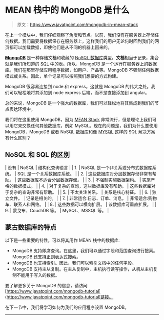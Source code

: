 # MEAN 栈中的 MongoDB 是什么

> 原文：<https://www.javatpoint.com/mongodb-in-mean-stack>

在上一个模块中，我们仔细观察了角度和节点。以前，我们没有在服务器上存储任何数据。我们需要将数据保存在服务器上，这样我们的用户无论何时回到我们的网页都可以加载数据，即使他们是从不同的机器上回来的。

**[MongoDB](https://www.javatpoint.com/mongodb-tutorial)** 是一种存储文档和收藏的 [NoSQL 数据库](https://www.javatpoint.com/nosql-databases)类型。**文档**相当于记录，集合就是我们所知道的 [SQL](https://www.javatpoint.com/sql-tutorial) 中的表。所以，MongoDB 是一个运行在服务器上的数据库。我们在那里存储应用程序数据，如用户、产品等。MongoDB 不强制任何数据模式或关系。因此，单个记录可以按照我们想要的方式构建。

MongoDB 很容易连接到 node 和 express，这就是 MongoDB 的伟大之处。我们可以轻松地将其添加到 node express 后端，而不是直接添加到 angular。

总的来说，MongoDB 是一个强大的数据库，我们可以轻松地将其集成到我们的节点表达环境中。

我们将在这里使用 MongoDB，因为 [MEAN Stack](https://www.javatpoint.com/mean-stack) 非常流行，但是理论上我们可以用它来交换任何其他数据库，例如 MySQL。现在的问题是，我们为什么要使用 MongoDB，MongoDB 或者 NoSQL 数据库和像 [MYSQL](https://www.javatpoint.com/mysql-tutorial) 这样的 SQL 解决方案有什么区别？

## NoSQL 和 SQL 的区别

| 没有 | NoSQL | 结构化查询语言 |
| 1. | NoSQL 是一个非关系或分布式数据库系统。 | SQL 是一个关系数据库系统。 |
| 2. | 这些数据库对分层数据存储非常有帮助。 | 这些数据库不适合分层数据存储。 |
| 3. | 不强制实施数据架构。 | 实施严格的数据模式。 |
| 4. | 对于复杂的查询，这些数据库没有帮助。 | 这些数据库对于复杂的查询非常有帮助。 |
| 5. | 不太关注关系。 | 关系是核心特征。 |
| 6. | 独立文件。 | 记录是相关的。 |
| 7. | 非常适合:日志、订单、消息。 | 非常适合:购物车、联系人和网络。 |
| 8. | 这些数据可以横向扩展。 | 该数据库可垂直扩展。 |
| 9. | 蒙戈布、CouchDB 等。 | MySQL、MSSQL 等。 |

## 蒙古数据库的特点

以下是一些重要的特性，可以将其用作 MEAN 栈中的数据库:

*   MongoDB 支持即席查询。在这里，我们可以通过字段和范围查询进行搜索。MongoDB 还支持正则表达式搜索。
*   MongoDB 也支持索引。因此，我们可以索引文档中的任何字段。
*   MongoDB 支持主从复制。在主从复制中，主机执行读写操作，从机从主机复制不能用于写入的数据。

要了解更多关于 MongoDB 的信息，请访问[https://www.javatpoint.com/mongodb-tutorial](https://www.javatpoint.com/mongodb-tutorial)链接。

在下一节中，我们将学习如何为我们的应用程序设置 MongoDB。

* * *